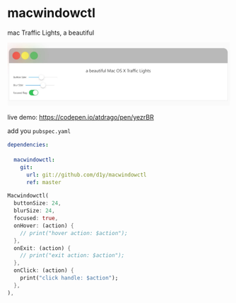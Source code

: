 # macwindowctl

mac Traffic Lights, a beautiful

![](./screenhot.jpg)

live demo: https://codepen.io/atdrago/pen/yezrBR

add you `pubspec.yaml`

```yaml
dependencies:

  macwindowctl:
    git:
      url: git://github.com/d1y/macwindowctl
      ref: master
```

```dart
Macwindowctl(
  buttonSize: 24,
  blurSize: 24,
  focused: true,
  onHover: (action) {
    // print("hover action: $action");
  },
  onExit: (action) {
    // print("exit action: $action");
  },
  onClick: (action) {
    print("click handle: $action");
  },
),
```
